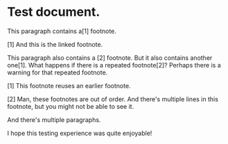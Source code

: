 # Test document.

This paragraph contains a[1] footnote.

[1] And this is the linked footnote.

This paragraph also contains a [2]
footnote. But it also contains another one[1].
What happens if there is a repeated footnote[2]?
Perhaps there is a warning for that repeated footnote.

[1] This footnote reuses an earlier footnote.

[2] Man, these footnotes are out of order.
    And there's multiple lines in this footnote, but
    you might not be able to see it.

  And there's multiple paragraphs.

I hope this testing experience was quite enjoyable!
